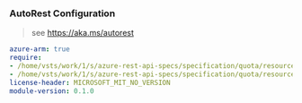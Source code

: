 ### AutoRest Configuration

> see https://aka.ms/autorest

``` yaml
azure-arm: true
require:
- /home/vsts/work/1/s/azure-rest-api-specs/specification/quota/resource-manager/readme.md
- /home/vsts/work/1/s/azure-rest-api-specs/specification/quota/resource-manager/readme.go.md
license-header: MICROSOFT_MIT_NO_VERSION
module-version: 0.1.0

```